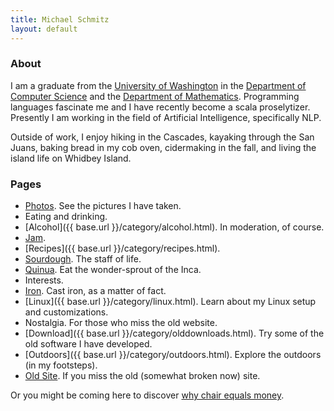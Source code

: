 ```yaml
---
title: Michael Schmitz
layout: default
---
```


### About

I am a graduate from the [University of Washington](http://www.washington.edu/)
in the [Department of Computer Science](http://cs.washington.edu/) and the
[Department of Mathematics](http://math.washington.edu/). Programming languages
fascinate me and I have recently become a scala proselytizer.  Presently I am
working in the field of Artificial Intelligence, specifically NLP.

Outside of work, I enjoy hiking in the Cascades, kayaking through the San
Juans, baking bread in my cob oven, cidermaking in the fall, and living
the island life on Whidbey Island.

### Pages

*  [Photos](http://schmitztech.com/photo). See the pictures I have taken.
*  Eating and drinking.
 *  [Alcohol]({{ base.url }}/category/alcohol.html). In moderation, of course.
 *  [Jam](/food/jam.html).
 *  [Recipes]({{ base.url }}/category/recipes.html).
 *  [Sourdough](/food/sourdough.html). The staff of life.
 *  [Quinua](/food/quinua.html). Eat the wonder-sprout of the Inca.
*  Interests.
 *  [Iron](/pages/castiron.html). Cast iron, as a matter of fact.
 *  [Linux]({{ base.url }}/category/linux.html). Learn about my Linux setup and customizations.
* Nostalgia. For those who miss the old website.
 *  [Download]({{ base.url }}/category/olddownloads.html). Try some of the old software I have developed.
 *  [Outdoors]({{ base.url }}/category/outdoors.html). Explore the outdoors (in my footsteps).
 *  [Old Site](http://www.schmitztech.com/nostalgia).  If you miss the old (somewhat broken now) site.

Or you might be coming here to discover [why chair equals money](pages/chaireqmoney.html).
